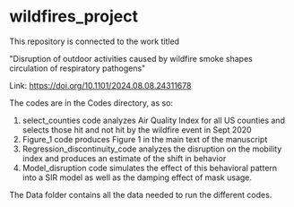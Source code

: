 # wildfires_project

This repository is connected to the work titled 

"Disruption of outdoor activities caused by wildfire smoke shapes circulation of respiratory pathogens"
 
Link: https://doi.org/10.1101/2024.08.08.24311678

The codes are in the Codes directory, as so:

1. select_counties code analyzes Air Quality Index for all US counties and selects those hit and not hit by the wildfire event in Sept 2020
2. Figure_1 code produces Figure 1 in the main text of the manuscript 
3. Regression_discontinuity_code analyzes the disruption on the mobility index and produces an estimate of the shift in behavior
4. Model_disruption code simulates the effect of this behavioral pattern into a SIR model as well as the damping effect of mask usage.

The Data folder contains all the data needed to run the different codes.
